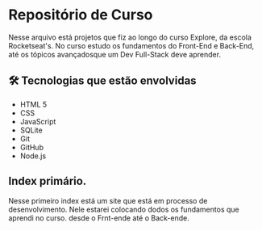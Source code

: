 
# Repositório de Curso

Nesse arquivo está projetos que fiz ao longo do curso Explore, da escola Rocketseat's. No curso estudo os fundamentos do Front-End e Back-End, até os tópicos avançadosque um Dev Full-Stack deve aprender.

## 🛠 Tecnologias que estão envolvidas

- HTML 5
- CSS
- JavaScript
- SQLite
- Git
- GitHub
- Node.js

## Index primário.

Nesse primeiro index está um site que está em processo de desenvolvimento. Nele estarei colocando dodos os fundamentos que aprendi no curso. desde o Frnt-ende até o Back-ende.
